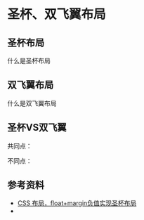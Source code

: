 # 圣杯、双飞翼布局





## 圣杯布局

什么是圣杯布局

















## 双飞翼布局

什么是双飞翼布局





## 圣杯VS双飞翼

共同点：

不同点：



## 参考资料

- [CSS 布局，float+margin负值实现圣杯布局](https://zhuanlan.zhihu.com/p/246169418?utm_source=wechat_session&utm_medium=social&utm_oi=56197411504128&utm_content=sec)
- 

